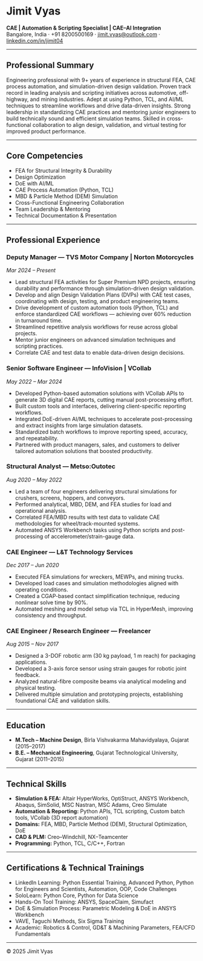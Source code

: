 # Jimit Vyas  
**CAE | Automation & Scripting Specialist | CAE–AI Integration**  
Bangalore, India · +91 8200500169 · [jimit.vyas@outlook.com](mailto:jimit.vyas@outlook.com) · [linkedin.com/in/jimit04](https://linkedin.com/in/jimit04)

---

## Professional Summary
Engineering professional with 9+ years of experience in structural FEA, CAE process automation, and simulation-driven design validation. Proven track record in leading analysis and scripting initiatives across automotive, off-highway, and mining industries. Adept at using Python, TCL, and AI/ML techniques to streamline workflows and drive data-driven insights. Strong leadership in standardizing CAE practices and mentoring junior engineers to build technically sound and efficient simulation teams. Skilled in cross-functional collaboration to align design, validation, and virtual testing for improved product performance.

---

## Core Competencies
- FEA for Structural Integrity & Durability  
- Design Optimization  
- DoE with AI/ML  
- CAE Process Automation (Python, TCL)  
- MBD & Particle Method (DEM) Simulation  
- Cross-Functional Engineering Collaboration  
- Team Leadership & Mentoring  
- Technical Documentation & Presentation  

---

## Professional Experience

### Deputy Manager — **TVS Motor Company | Norton Motorcycles**  
*Mar 2024 – Present*  
- Lead structural FEA activities for Super Premium NPD projects, ensuring durability and performance through simulation-driven design validation.  
- Develop and align Design Validation Plans (DVPs) with CAE test cases, coordinating with design, testing, and product engineering teams.  
- Drive development of custom automation tools (Python, TCL) and enforce standardized CAE workflows — achieving over 60% reduction in turnaround time.  
- Streamlined repetitive analysis workflows for reuse across global projects.  
- Mentor junior engineers on advanced simulation techniques and scripting practices.  
- Correlate CAE and test data to enable data-driven design decisions.  

### Senior Software Engineer — **InfoVision | VCollab**  
*May 2022 – Mar 2024*  
- Developed Python-based automation solutions with VCollab APIs to generate 3D digital CAE reports, cutting manual post-processing effort.  
- Built custom tools and interfaces, delivering client-specific reporting workflows.  
- Integrated DoE-driven AI/ML techniques to accelerate post-processing and extract insights from large simulation datasets.  
- Standardized batch workflows to improve reporting speed, accuracy, and repeatability.  
- Partnered with product managers, sales, and customers to deliver tailored automation solutions that boosted productivity.  

### Structural Analyst — **Metso:Outotec**  
*Aug 2020 – May 2022*  
- Led a team of four engineers delivering structural simulations for crushers, screens, hoppers, and conveyors.  
- Performed analytical, MBD, DEM, and FEA studies for load and operational analysis.  
- Correlated FEA/MBD results with test data to validate CAE methodologies for wheel/track-mounted systems.  
- Automated ANSYS Workbench tasks using Python scripts and post-processing of accelerometer/strain-gauge data.  

### CAE Engineer — **L&T Technology Services**  
*Dec 2017 – Jun 2020*  
- Executed FEA simulations for wreckers, MEWPs, and mining trucks.  
- Developed load cases and simulation methodologies aligned with operating conditions.  
- Created a CGAP-based contact simplification technique, reducing nonlinear solve time by 90%.  
- Automated meshing and model setup via TCL in HyperMesh, improving consistency and throughput.  

### CAE Engineer / Research Engineer — **Freelancer**  
*Aug 2015 – Nov 2017*  
- Designed a 3-DOF robotic arm (30 kg payload, 1 m reach) for packaging applications.  
- Developed a 3-axis force sensor using strain gauges for robotic joint feedback.  
- Analyzed natural-fibre composite beams via analytical modeling and physical testing.  
- Delivered multiple simulation and prototyping projects, establishing foundational CAE and validation skills.  

---

## Education
- **M.Tech – Machine Design**, Birla Vishvakarma Mahavidyalaya, Gujarat (2015–2017)  
- **B.E. – Mechanical Engineering**, Gujarat Technological University, Gujarat (2011–2015)  

---

## Technical Skills
- **Simulation & FEA:** Altair HyperWorks, OptiStruct, ANSYS Workbench, Abaqus, SimSolid, MSC Nastran, MSC Adams, Creo Simulate  
- **Automation & Reporting:** Python APIs, TCL scripting, Custom batch tools, VCollab (3D report automation)  
- **Domains:** FEA, MBD, Particle Method (DEM), Structural Optimization, DoE  
- **CAD & PLM:** Creo–Windchill, NX–Teamcenter  
- **Programming:** Python, TCL, C/C++, Fortran  

---

## Certifications & Technical Trainings
- LinkedIn Learning: Python Essential Training, Advanced Python, Python for Engineers and Scientists, Automation, OOP, Code Challenges  
- SoloLearn: Python Core, Python for Data Science  
- Hands-On Tool Training: ANSYS, SpaceClaim, Simufact  
- DoE & Simulation Process: Parametric Modeling & DoE in ANSYS Workbench  
- VAVE, Taguchi Methods, Six Sigma Training  
- Academic: Robotics & Control, GD&T & Machining Parameters, FEA/CFD Fundamentals  

---

© 2025 Jimit Vyas
